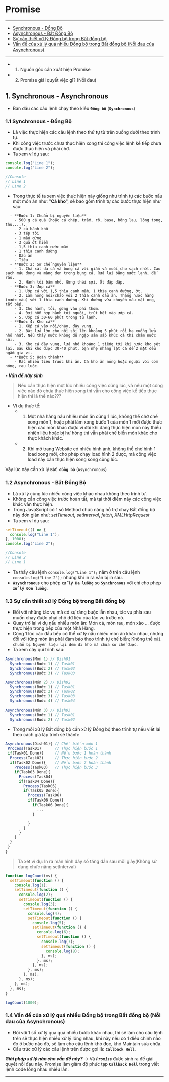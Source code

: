 # Promise

---

  - [Synchronous - Đồng Bộ](#11-synchronous-đồng-bộ)
  - [Asynchronous - Bất Đồng Bộ](#12-asynchronous-bất-đồng-bộ)
  - [Sự cần thiết xử lý Đồng bộ trong Bất đồng bộ](#13-sự-cần-thiết-xử-lý-đồng-bộ-trong-bất-đồng-bộ)
  - [Vấn đề của xử lý quá nhiều Đồng bộ trong Bất đồng bộ (Nỗi đau của Asynchronous)](#14-vấn-đề-của-xử-lý-quá-nhiều-đồng-bộ-trong-bất-đồng-bộ-nỗi-đau-của-asynchronous)

---

- 1. Nguồn gốc cần xuất hiện Promise
- 2. Promise giải quyết việc gì? (Nỗi đau)

## 1. Synchronous - Asynchronous

- Ban đầu các câu lệnh chạy theo kiểu **`Đồng bộ`** (**`Synchronous`**)

### 1.1 Synchronous - Đồng Bộ

- Là việc thực hiện các câu lệnh theo thứ tự từ trên xuống dưới theo trình tự.
- Khi công việc trước chưa thực hiện xong thì công việc lệnh kế tiếp chưa được thực hiện và phải chờ.
- Ta xem ví dụ sau:

```js
console.log("Line 1");
console.log("Line 2");

//Console
// Line 1
// Line 2
```

- Trong thực tế ta xem việc thực hiện này giống như trình tự các bước nấu một món ăn như: "**Cá kho**", sẽ bao gồm trình tự các bước thực hiện như sau:

```
  - **Bước 1: Chuẩn bị nguyên liệu**
    - 500 g cá quả (hoặc cá chép, trắm, rô, basa, bông lau, lòng tong, thu,...).
    - 2 củ hành khô
    - 3 tép tỏi
    - 1 mẩu gừng
    - 3 quả ớt hiểm
    - 1,5 thìa canh nước mắm
    - 1 thìa canh đường
    - Dầu ăn
    - Tiêu
  - **Bước 2: Sơ chế nguyên liệu**
    - 1. Chà xát da cá và bụng cá với giấm và muối cho sạch nhớt. Cạo sạch máu đọng và màng đen trong bụng cá. Rửa lại bằng nước lạnh, để ráo.
    - 2. Hành tỏi băm nhỏ. Gừng thái sợi. Ớt đập dập.
  - **Bước 3: Ướp cá**
    - 1. Ướp cá với 1,5 thìa canh mắm, 1 thìa canh đường, ớt.
    - 2. Làm nóng nồi/chảo với 2 thìa canh dầu ăn. Thắng nước hàng (nước màu) với 1 thìa canh đường. Khi đường vừa chuyển màu mật ong, tắt bếp.
    - 3. Cho hành, tỏi, gừng vào phi thơm.
    - 4. Đợi hỗn hợp hành tỏi nguội, trút hết vào ướp cá.
    - 5. Ướp cá 30-60 phút trong tủ lạnh.
  - **Bước 4: Kho cá**
    - 1. Xếp cá vào nồi/chảo, đậy vung.
    - 2. Bật lửa lớn cho nồi sôi lên khoảng 5 phút rồi hạ xuống lửa nhỏ nhất. Nếu thấy nước không đủ ngập sâm sấp khúc cá thì châm nước sôi.
    - 3. Kho cá đậy vung, lửa nhỏ khoảng 1 tiếng tới khi nước kho sệt lại. Sau khi kho được 30-40 phút, bạn nhẹ nhàng lật cá để 2 mặt đều ngấm gia vị.
  - **Bước 5: Hoàn thành**
    - Rắc nhiều tiêu trước khi ăn. Cá kho ăn nóng hoặc nguội với cơm nóng, rau luộc.
```

**_- Vấn đề nảy sinh_**

> Nếu cần thực hiện một lúc nhiều công việc cùng lúc, và nếu một công việc nào đó chưa thực hiện xong thì vẫn cho công việc kế tiếp thực hiện thì là thế nào???

- Ví dụ thực tế:
  - 1. Một nhà hàng nấu nhiều món ăn cùng 1 lúc, không thể chờ chế xong món 1, hoặc phải làm xong bước 1 của món 1 mới được thực hiện các món khác được vì đôi khi đang thực hiện món này thiếu nhiên liệu hoặc bị hư hỏng thì vẫn phải chế biến món khác cho thực khách khác.
  - 2. Khi mở trang Website có nhiều hình ảnh, không thể chờ hình 1 load xong mới, cho phép chạy load hình 2 được, mà công việc load này cần thực hiện song song cùng lúc.

Vậy lúc này cần xử lý **`Bất đồng bộ`** (`Asynchronous`)

### 1.2 Asynchronous - Bất Đồng Bộ

- Là xử lý cùng lúc nhiều công việc khác nhau không theo trình tự.
- Không cần công việc trước hoàn tất, mà tại thời điểm này các công việc khác vẫn thực hiện.
- Trong JavaScript có 1 số Method chức năng hỗ trợ chạy Bất đồng bộ này đơn giản như: _setTimeout_, _setInterval_, _fetch_, _XMLHttpRequest_
- Ta xem ví dụ sau:

```js
setTimeout(() => {
  console.log("Line 1");
}, 1000);
console.log("Line 2");

//Console
// Line 2
// Line 1
```

- Ta thấy câu lệnh `console.log("Line 1");` nằm ở trên câu lệnh `console.log("Line 2");` nhưng khi in ra vẫn bị in sau.
- **`Asynchronous`** cho phép **`xử lý Đa luồng`** so **`Synchronous`** với chỉ cho phép **`xử lý Đơn luồng`**.

### 1.3 Sự cần thiết xử lý Đồng bộ trong Bất đồng bộ

- Đối với những tác vụ mà có sự ràng buộc lẫn nhau, tác vụ phía sau muốn chạy được phải chờ dữ liệu của tác vụ trước nó.
- Quay trở lại ví dụ nấu nhiều món ăn: Món cá, món rau, món xào ... được thực hiện trong bếp của một Nhà Hàng.
- Cùng 1 lúc các đầu bếp có thể xử lý nấu nhiều món ăn khác nhau, nhưng đối với từng món ăn phải đảm bảo theo trình tự chế biến; Không thể `mới chuẩn bị Nguyên liệu lại đem đi kho mà chưa sơ chế được`.
- Ta xem cây qui trình sau:

```js
Asynchronous(Món 1) // Dish01
  Synchronous(Bước 1) // Task01
  Synchronous(Bước 2) // Task02
  Synchronous(Bước 3) // Task03

Asynchronous(Món 2) // Dish02
  Synchronous(Bước 1) // Task01
  Synchronous(Bước 2) // Task02
  Synchronous(Bước 3) // Task03
  Synchronous(Bước 4) // Task04

Asynchronous(Món 3) // Dish03
  Synchronous(Bước 1) // Task01
  Synchronous(Bước 2) // Task02
```

- Trong mỗi xử lý Bất đồng bộ cần xử lý Đồng bộ theo trình tự nếu viết lại theo cách giả lập trình sẽ thành:

```js
Asynchronous(Dish01){ // Chế biến món 1
 Process(Task01)      // Thực hiện bước 1
 if(Task01 Done){     // Nếu bước 1 hoàn thành
  Process(Task02)     // Thực hiện bước 2
  if(Task02 Done){    // Nếu bước 2 hoàn thành
    Process(Task03)   // Thực hiện bước 3
    if(Task03 Done){
      Process(Task04)
      if(Task04 Done){
        Process(Task05)
        if(Task05 Done){
          Process(Task06)
          if(Task06 Done){
            if(Task06 Done){
              ...
            }

          }
        }
      }
    }
  }
 }
}
```

> Ta xét ví dụ: In ra màn hình dãy số tăng dần sau mỗi giây(Không sử dụng chức năng setInterval)

```js
function logCount(ms) {
  setTimeout(function () {
    console.log(1);
    setTimeout(function () {
      console.log(2);
      setTimeout(function () {
        console.log(3);
        setTimeout(function () {
          console.log(4);
          setTimeout(function () {
            console.log(5);
            setTimeout(function () {
              console.log(6);
              setTimeout(function () {
                console.log(7);
                setTimeout(function () {
                  console.log(8);
                }, ms);
              }, ms);
            }, ms);
          }, ms);
        }, ms);
      }, ms);
    }, ms);
  }, ms);
}

logCount(1000);
```

### 1.4 Vấn đề của xử lý quá nhiều Đồng bộ trong Bất đồng bộ (Nỗi đau của Asynchronous)

- Đối với 1 số xử lý qua quá nhiều bước khác nhau, thì sẽ làm cho câu lệnh trên sẽ thực hiện nhiều xử lý lồng nhau, khi này nếu có 1 điều chỉnh nào đó ở bước nào đó, sẽ làm cho câu lệnh khó đọc, khó Maintain sửa chữa.
- Cấu trúc xử lý các câu lệnh trên được gọi là: **`Callback Hell`**.

**_Giải pháp xử lý nào cho vấn đề này?_**
-> Và **_`Promise`_** được sinh ra để giải quyết nỗi đau này.
Promise làm giảm độ phức tạp **`Callback Hell`** trong viết lệnh code lồng nhau nhiều lần.

---
